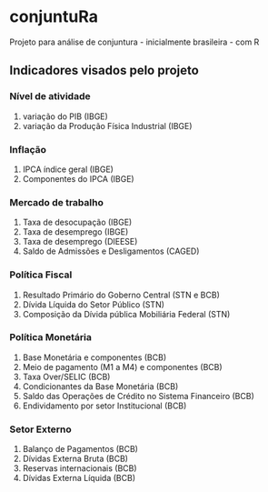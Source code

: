# conjuntuRa
Projeto para análise de conjuntura - inicialmente brasileira - com R

## Indicadores visados pelo projeto

### Nível de atividade

1. variação do PIB (IBGE)
2. variação da Produção Física Industrial (IBGE)

### Inflação

1. IPCA índice geral (IBGE)
2. Componentes do IPCA (IBGE)

### Mercado de trabalho

1. Taxa de desocupação (IBGE)
2. Taxa de desemprego (IBGE)
3. Taxa de desemprego (DIEESE)
4. Saldo de Admissões e Desligamentos (CAGED)
 

### Política Fiscal

1. Resultado Primário do Goberno Central (STN e BCB)
2. Dívida Líquida do Setor Público (STN)
3. Composição da Dívida pública Mobiliária Federal (STN)

### Política Monetária

1. Base Monetária e componentes (BCB)
2. Meio de pagamento (M1 a M4) e componentes (BCB)
3. Taxa Over/SELIC (BCB)
4. Condicionantes da Base Monetária (BCB)
5. Saldo das Operações de Crédito no Sistema Financeiro (BCB)
6. Endividamento por setor Institucional (BCB)

### Setor Externo

1. Balanço de Pagamentos (BCB)
2. Dívidas Externa Bruta (BCB)
3. Reservas internacionais (BCB)
4. Dívidas Externa Líquida (BCB)

